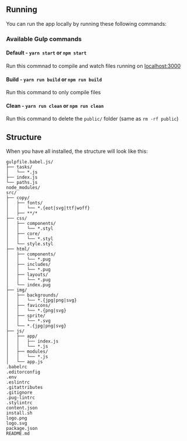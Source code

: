 Running
-------

You can run the app locally by running these following commands:

### Available Gulp commands

#### Default - `yarn start` or `npm start`

Run this commnad to compile and watch files running on [localhost:3000](http://localhost:3000)


#### Build - `yarn run build` or `npm run build`

Run this command to only compile files


#### Clean - `yarn run clean` or `npm run clean`

Run this command to delete the `public/` folder (same as `rm -rf public`)


Structure
---------

When you have all installed, the structure will look like this:

```
gulpfile.babel.js/
├── tasks/
│   └── *.js
├── index.js
└── paths.js
node_modules/
src/
├── copy/
│   ├── fonts/
│   │   └── *.{eot|svg|ttf|woff}
│   ├── **/*
├── css/
│   ├── components/
│   │   └── *.styl
│   ├── core/
│   │   └── *.styl
│   └── style.styl
├── html/
│   ├── components/
│   │   └── *.pug
│   ├── includes/
│   │   └── *.pug
│   ├── layouts/
│   │   └── *.pug
│   └── index.pug
├── img/
│   ├── backgrounds/
│   │   └── *.{jpg|png|svg}
│   ├── favicons/
│   │   └── *.{png|svg}
│   ├── sprite/
│   │   └── *.svg
│   └── *.{jpg|png|svg}
├── js/
│   ├── app/
│   │   ├── index.js
│   │   └── *.js
│   ├── modules/
│   │   └── *.js
│   └── app.js
.babelrc
.editorconfig
.env
.eslintrc
.gitattributes
.gitignore
.pug-lintrc
.stylintrc
content.json
install.sh
logo.png
logo.svg
package.json
README.md
